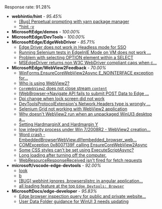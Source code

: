 Response rate: 91.28%

* **webhintio/hint** - _95.45%_
  * [[Bug] Perpetual prompting with yarn package manager](https://github.com/webhintio/hint/issues/5198)
  * [*hint -v](https://github.com/webhintio/hint/issues/5174)
* **MicrosoftEdge/demos** - _100.00%_
* **MicrosoftEdge/DevTools** - _100.00%_
* **MicrosoftEdge/EdgeWebDriver** - _85.71%_
  * [Edge Driver does not work in Headless mode for SSO](https://github.com/MicrosoftEdge/EdgeWebDriver/issues/28)
  * [Running Selenium tests in EdgeInIE Mode on VM does not work ...](https://github.com/MicrosoftEdge/EdgeWebDriver/issues/27)
  * [Problem with selecting OPTION element within a SELECT](https://github.com/MicrosoftEdge/EdgeWebDriver/issues/26)
  * [MSEdgeDriver returns non W3C WebDriver compliant caps when c...](https://github.com/MicrosoftEdge/EdgeWebDriver/issues/23)
* **MicrosoftEdge/WebView2Feedback** - _70.00%_
  * [WinForms.EnsureCoreWebView2Async E_NOINTERFACE exception for...](https://github.com/MicrosoftEdge/WebView2Feedback/issues/2517)
  * [Who is using WebView2?](https://github.com/MicrosoftEdge/WebView2Feedback/issues/2514)
  * [`CoreWebView2` does not close stream `content`](https://github.com/MicrosoftEdge/WebView2Feedback/issues/2513)
  * [IWebBrowser->Navigate API fails to submit POST Data to Edge ...](https://github.com/MicrosoftEdge/WebView2Feedback/issues/2505)
  * [Dpi change when lock screen did not work](https://github.com/MicrosoftEdge/WebView2Feedback/issues/2493)
  * [DevToolsProtocolExtension's Network.Headers type is wrongly ...](https://github.com/MicrosoftEdge/WebView2Feedback/issues/2488)
  * [Selenium Grid not working with WebView2 application](https://github.com/MicrosoftEdge/WebView2Feedback/issues/2470)
  * [Why doesn't WebView2 run when an unpackaged WinUI3 desktop a...](https://github.com/MicrosoftEdge/WebView2Feedback/issues/2511)
  * [Setting HardmarginX and Hardmargin Y](https://github.com/MicrosoftEdge/WebView2Feedback/issues/2504)
  * [low integrity process under Win 7/2008R2 - WebView2 creation...](https://github.com/MicrosoftEdge/WebView2Feedback/issues/2500)
  * [Word crash - EmbeddedBrowserWebView.dll!embedded_browser_web...](https://github.com/MicrosoftEdge/WebView2Feedback/issues/2496)
  * [COMException 0x8007139F calling EnsureCoreWebView2Async](https://github.com/MicrosoftEdge/WebView2Feedback/issues/2495)
  * [Some CSS styles can't be set using ExecuteScriptAsync?](https://github.com/MicrosoftEdge/WebView2Feedback/issues/2483)
  * [Long loading after turning off the computer.](https://github.com/MicrosoftEdge/WebView2Feedback/issues/2475)
  * [WebResourceResponseReceived isn't fired for fetch requests](https://github.com/MicrosoftEdge/WebView2Feedback/issues/2471)
* **microsoft/vscode-edge-devtools** - _92.00%_
  * [look](https://github.com/microsoft/vscode-edge-devtools/issues/1072)
  * [ b](https://github.com/microsoft/vscode-edge-devtools/issues/1071)
  * [[BUG] webhint ignores .browserslistrc in angular application...](https://github.com/microsoft/vscode-edge-devtools/issues/1065)
  * [all loading feature at the top `Edge Devtools: Browser`](https://github.com/microsoft/vscode-edge-devtools/issues/1064)
* **MicrosoftDocs/edge-developer** - _95.83%_
  * [Edge browser inspection query for public and private website...](https://github.com/MicrosoftDocs/edge-developer/issues/2003)
  * [User Data Folder guidance for WinUI 3 needs updating](https://github.com/MicrosoftDocs/edge-developer/issues/2001)